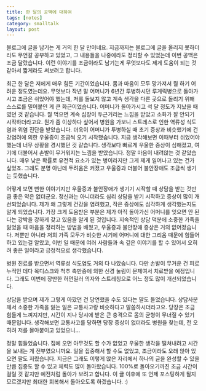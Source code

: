 ```yaml
---
title: 한 달의 공백에 대하여
tags: [notes]
category: smalltalk
layout: post
---
```



<!--more-->

블로그에 글을 남기는 게 거의 한 달 만이네요. 지금까지는 블로그에 글을 올리지 못하더라도 무언갈 공부하고 있었고, 그 내용들을 나중에라도 정리할 수 있었는데 이번 공백은 조금 달랐습니다. 이런 이야기를 조금이라도 남기는게 무엇보다도 제게 도움이 되는 것 같아서 짧게라도 써보려고 합니다.

최근 한 달은 저에게 매우 힘든 기간이었습니다. 몸과 마음이 모두 망가져서 뭘 하기 어려운 정도였는데요. 무엇보다 작년 말 어머니가 6년간 투병하시던 루게릭병으로 돌아가시고 조금은 쉬었어야 했는데, 저를 돌보지 않고 계속 생각을 다른 곳으로 돌리기 위해 스스로를 밀어붙인 게 큰 화근이었습니다. 어머니가 돌아가시고 석 달 정도가 지났을 때였던 것 같습니다. 뭘 먹으면 계속 심장이 두근거리는 느낌을 받았고 소화가 잘 안되기 시작하더라고요. 뭔가 좀 이상하다 싶어서 병원을 가보니 스트레스로 인한 역류성 식도염과 위염 진단을 받았습니다. 더욱이 어머니가 투병하실 때 초기 증상과 비슷했기에 건강염려에 의한 우울증이 조금씩 오기 시작했습니다. 지금 생각해보면 이때부터 쉬었어야 했는데 너무 상황을 경시했던 것 같습니다. 생각보다 빠르게 우울한 증상이 심해졌고, 여기에 더불어서 손발이 무거워지는 느낌을 받았습니다. 정말 마음이 내려앉는 것 같았습니다. 매우 낮은 확률로 유전적 요소가 있는 병이라지만 그게 제게 일어나고 있는 건가 싶었죠. 그래도 분명 아닌데 두려움은 커졌고 우울증과 더불어 불안장애도 조금씩 생기는 듯했습니다.

어떻게 보면 뻔한 이야기지만 우울증과 불안장애가 생기기 시작할 때 상담을 받는 것만큼 좋은 약은 없더군요. 정신과는 아니더라도 심리 상담을 받기 시작하고 증상이 많이 개선되었습니다. 제가 왜 그렇게 건강을 염려했고, 작은 증상에도 심각하게 생각했는지도 알게 되었습니다. 가장 크게 도움받은 부분은 제가 아직 돌아가신 어머니를 잊으면 안 된다는 강박을 강하게 갖고 있음을 알게 된 것입니다. 지속적인 상담 덕분에 소중한 가족을 잃었을 때 마음을 정리하는 방법을 배웠고, 우울증과 불안장애 증상은 거의 없어졌습니다. 저뿐만 아니라 저희 가족 모두가 비슷한 시기에 어머니에 대한 그리움 때문에 힘들어하고 있는걸 알았고, 이번 일 때문에 여러 사람들과 속 깊은 이야기를 할 수 있어서 오히려 좋은 일이라고 긍정적으로 생각했습니다.

병원 진료를 받으면서 역류성 식도염도 거의 다 나았습니다. 다만 손발이 무거운 건 피로 누적인 데다 목디스크와 척추 측만증에 의한 신경 눌림이 문제여서 치료받을 예정입니다. 그래도 이번에 장만한 허먼밀러 의자와 스트레칭으로 어느 정도 많이 개선되었습니다. 

상담을 받으며 제가 그렇게 아팠던 건 당연했을 수도 있다는 말도 들었습니다. 상담사분께서 소중한 가족을 잃는 일은 교통사고랑 비슷하다고 말씀하시더라고요. 당장은 조금 힘들게 느껴지지만, 시간이 지나 당시에 받은 큰 충격으로 몸의 균형이 무너질 수 있기 때문입니다. 생각해보면 교통사고를 당하면 당장 증상이 없더라도 병원을 찾는데, 전 오히려 저를 몰아붙이고 있었으니…

정말 힘들었습니다. 집에 오면 아무것도 할 수가 없었고 우울한 생각을 떨쳐내려고 시간을 보내는 게 전부였으니까요. 일을 집중해서 할 수도 없었고, 조금이라도 오래 앉아 있으면 팔도 저렸습니다. 지금은 그래도 이렇게 앉은 자리에서 하나의 글을 완성할 수 있을 만큼 집중도 할 수 있고 체력도 많이 돌아왔습니다. 100%로 돌아오기까진 조금 시간이 걸릴 것 같지만 예전처럼 돌아가 보려고 합니다. 이 글 이후에 또 언제 포스팅하게 될지 모르겠지만 최대한 회복해서 돌아오도록 하겠습니다. :)